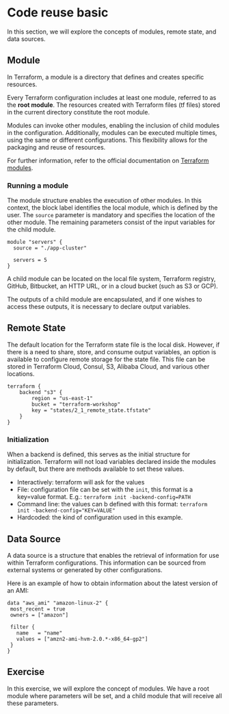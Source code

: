 # Code reuse basic

In this section, we will explore the concepts of modules, remote state, and data sources.

## Module

In Terraform, a module is a directory that defines and creates specific resources.

Every Terraform configuration includes at least one module, referred to as the **root module**. The resources created with Terraform files (tf files) stored in the current directory constitute the root module.

Modules can invoke other modules, enabling the inclusion of child modules in the configuration. Additionally, modules can be executed multiple times, using the same or different configurations. This flexibility allows for the packaging and reuse of resources.

For further information, refer to the official documentation on [Terraform modules](https://www.terraform.io/language/modules).

### Running a module

The module structure enables the execution of other modules. In this context, the block label identifies the local module, which is defined by the user. The `source` parameter is mandatory and specifies the location of the other module. The remaining parameters consist of the input variables for the child module.

```hcl
module "servers" {
  source = "./app-cluster"
 
  servers = 5
}
```

A child module can be located on the local file system, Terraform registry, GitHub, Bitbucket, an HTTP URL, or in a cloud bucket (such as S3 or GCP).

The outputs of a child module are encapsulated, and if one wishes to access these outputs, it is necessary to declare output variables.

## Remote State

The default location for the Terraform state file is the local disk. However, if there is a need to share, store, and consume output variables, an option is available to configure remote storage for the state file. This file can be stored in Terraform Cloud, Consul, S3, Alibaba Cloud, and various other locations.

```hcl
terraform {
    backend "s3" {
        region = "us-east-1"
        bucket = "terraform-workshop"
        key = "states/2_1_remote_state.tfstate"
    }
}
```

### Initialization

When a backend is defined, this serves as the initial structure for initialization. Terraform will not load variables declared inside the modules by default, but there are methods available to set these values.

* Interactively: terraform will ask for the values
* File: configuration file can be set with the `init`, this format is a key=value format. E.g.: `terraform init -backend-config=PATH`
* Command line: the values can b defined with this format: `terraform init -backend-config="KEY=VALUE"`
* Hardcoded: the kind of configuration used in this example.

## Data Source

A data source is a structure that enables the retrieval of information for use within Terraform configurations. This information can be sourced from external systems or generated by other configurations.

Here is an example of how to obtain information about the latest version of an AMI:

```hcl
data "aws_ami" "amazon-linux-2" {
 most_recent = true
 owners = ["amazon"]

 filter {
   name   = "name"
   values = ["amzn2-ami-hvm-2.0.*-x86_64-gp2"]
 }
}
```

## Exercise

In this exercise, we will explore the concept of modules. We have a root module where parameters will be set, and a child module that will receive all these parameters.
